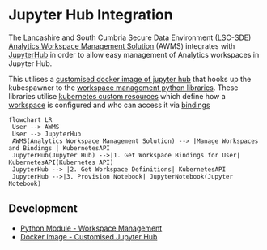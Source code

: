 # Jupyter Hub Integration
The Lancashire and South Cumbria Secure Data Environment (LSC-SDE) [Analytics Workspace Management Solution](../Analytics-Workspace-Management-Solution.md) (AWMS) integrates with [JupyterHub](https://jupyter.org/hub) in order to allow easy management of Analytics workspaces in Jupyter Hub. 

This utilises a [customised docker image of jupyter hub](https://github.com/lsc-sde/docker-jupyterhub) that hooks up the kubespawner to the [workspace management python libraries](https://github.com/lsc-sde/py-lscsde-workspace-mgmt). These libraries utilise [kubernetes custom resources](../../Kubernetes/Custom-Resource-Definitions.md) which define how a [workspace](../Analytics-Workspace-Management-Solution/Resources/Analytics-Workspaces.md) is configured and who can access it via [bindings](../Analytics-Workspace-Management-Solution/Resources/Analytics-Workspace-Bindings.md)

```mermaid
flowchart LR
 User --> AWMS
 User --> JupyterHub
 AWMS(Analytics Workspace Management Solution) --> |Manage Workspaces and Bindings | KubernetesAPI
 JupyterHub(Jupyter Hub) -->|1. Get Workspace Bindings for User| KubernetesAPI(Kubernetes API)
 JupyterHub --> |2. Get Workspace Definitions| KubernetesAPI 
 JupyterHub -->|3. Provision Notebook| JupyterNotebook(Jupyter Notebook)

```

## Development
* [Python Module - Workspace Management](https://github.com/lsc-sde/py-lscsde-workspace-mgmt)
* [Docker Image - Customised Jupyter Hub](https://github.com/lsc-sde/docker-jupyterhub)
